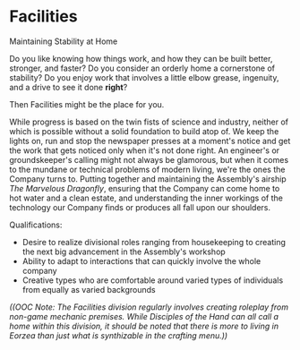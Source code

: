 <div id="title">
  <h1>Facilities</h1>
  <p>Maintaining Stability at Home</p>
</div>

Do you like knowing how things work, and how they can be built better, stronger, and faster? Do you consider an orderly home a cornerstone of stability? Do you enjoy work that involves a little elbow grease, ingenuity, and a drive to see it done __right__?

Then Facilities might be the place for you.

While progress is based on the twin fists of science and industry, neither of which is possible without a solid foundation to build atop of. We keep the lights on, run and stop the newspaper presses at a moment's notice and get the work that gets noticed only when it's not done right. An engineer's or groundskeeper's calling might not always be glamorous, but when it comes to the mundane or technical problems of modern living, we're the ones the Company turns to. Putting together and maintaining the Assembly's airship _The Marvelous Dragonfly_, ensuring that the Company can come home to hot water and a clean estate, and understanding the inner workings of the technology our Company finds or produces all fall upon our shoulders.
 
Qualifications:
* Desire to realize divisional roles ranging from housekeeping to creating the next big advancement in the Assembly's workshop
* Ability to adapt to interactions that can quickly involve the whole company
* Creative types who are comfortable around varied types of individuals from equally as varied backgrounds

_((OOC Note: The Facilities division regularly involves creating roleplay from non-game mechanic premises. While Disciples of the Hand can all call a home within this division, it should be noted that there is more to living in Eorzea than just what is synthizable in the crafting menu.))_
